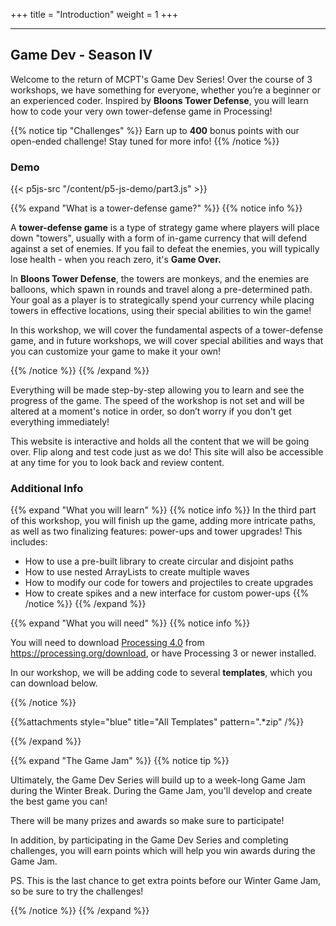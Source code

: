 +++
title = "Introduction"
weight = 1
+++

---

## Game Dev - Season IV

Welcome to the return of MCPT's Game Dev Series! Over the course of 3 workshops, we have something for everyone, whether you’re a beginner or an experienced coder. Inspired by **Bloons Tower Defense**, you will learn how to code your very own tower-defense game in Processing!

{{% notice tip "Challenges" %}}
Earn up to **400** bonus points with our open-ended challenge! Stay tuned for more info!
{{% /notice %}}

### Demo

{{< p5js-src "/content/p5-js-demo/part3.js" >}}

{{% expand "What is a tower-defense game?" %}}
{{% notice info %}}

A **tower-defense game** is a type of strategy game where players will place down "towers", usually with a form of in-game currency that will defend against a set of enemies. If you fail to defeat the enemies, you will typically lose health - when you reach zero, it's **Game Over.**

In **Bloons Tower Defense**, the towers are monkeys, and the enemies are balloons, which spawn in rounds and travel along a pre-determined path. Your goal as a player is to strategically spend your currency while placing towers in effective locations, using their special abilities to win the game!

In this workshop, we will cover the fundamental aspects of a tower-defense game, and in future workshops, we will cover special abilities and ways that you can customize your game to make it your own!

{{% /notice %}}
{{% /expand %}}

Everything will be made step-by-step allowing you to learn and see the progress of the game. The speed of the workshop is not set and will be altered at a moment's notice in order, so don’t worry if you don't get everything immediately!

This website is interactive and holds all the content that we will be going over. Flip along and test code just as we do! This site will also be accessible at any time for you to look back and review content.

### Additional Info

{{% expand "What you will learn" %}}
{{% notice info %}}
In the third part of this workshop, you will finish up the game, adding more intricate paths, as well as two finalizing features: power-ups and tower upgrades!
This includes:
* How to use a pre-built library to create circular and disjoint paths
* How to use nested ArrayLists to create multiple waves
* How to modify our code for towers and projectiles to create upgrades
* How to create spikes and a new interface for custom power-ups
  {{% /notice %}}
  {{% /expand %}}


{{% expand "What you will need" %}}
{{% notice info %}}

You will need to download [Processing 4.0](https://processing.org/download) from https://processing.org/download, or have Processing 3 or newer installed.

In our workshop, we will be adding code to several **templates**, which you can download below.

{{% /notice %}}

{{%attachments style="blue" title="All Templates" pattern=".*zip" /%}}

{{% /expand %}}


{{% expand "The Game Jam" %}}
{{% notice tip %}}

Ultimately, the Game Dev Series will build up to a week-long Game Jam during the Winter Break. During the Game Jam, you'll develop and create the best game you can!

There will be many prizes and awards so make sure to participate!

In addition, by participating in the Game Dev Series and completing challenges, you will earn points which will help you win awards during the Game Jam.

PS. This is the last chance to get extra points before our Winter Game Jam, so be sure to try the challenges!

{{% /notice %}}
{{% /expand %}}

